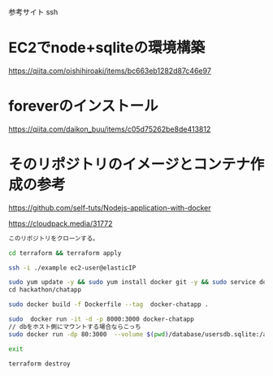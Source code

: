 参考サイト ssh
# EC2でnode+sqliteの環境構築
https://qiita.com/oishihiroaki/items/bc663eb1282d87c46e97
# foreverのインストール
https://qiita.com/daikon_buu/items/c05d75262be8de413812
# そのリポジトリのイメージとコンテナ作成の参考
https://github.com/self-tuts/Nodejs-application-with-docker

https://cloudpack.media/31772

```bash
このリポジトリをクローンする。

cd terraform && terraform apply 

ssh -i ./example ec2-user@elasticIP

sudo yum update -y && sudo yum install docker git -y && sudo service docker start && git clone https://github.com/rkclhack/hackathon-ot-B.git hackathon \
cd hackathon/chatapp

sudo docker build -f Dockerfile --tag  docker-chatapp .

sudo  docker run -it -d -p 8000:3000 docker-chatapp
// dbをホスト側にマウントする場合ならこっち
sudo docker run -dp 80:3000  --volume $(pwd)/database/usersdb.sqlite:/app/database/usersdb.sqlite docker-chatapp

exit

terraform destroy
```

